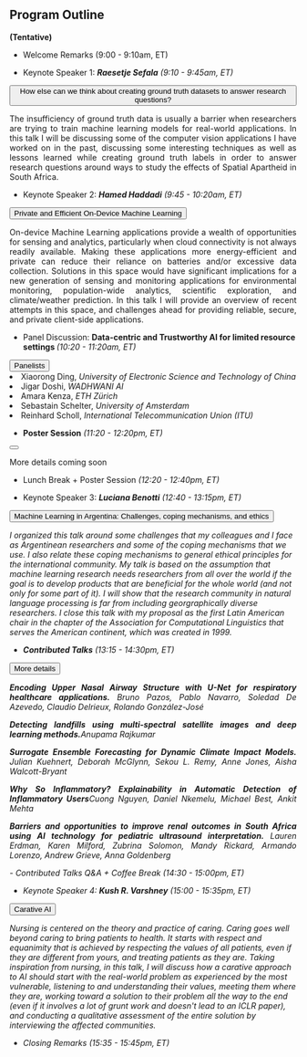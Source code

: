 
## Program Outline 
<b>(Tentative)</b> 

- Welcome Remarks (9:00 - 9:10am, ET)

- <p>Keynote Speaker 1: <i><b>Raesetje Sefala</b> (9:10 - 9:45am, ET)</i></p>
<div>
<button type="button" class="collapsible">How else can we think about creating ground truth datasets to answer research questions?</button>
<div class="content">
  <p align='justify'>The insufficiency of ground truth data is usually a barrier when researchers are trying to train machine learning models for real-world applications. In this talk I will be discussing some of the computer vision applications I have worked on in the past, discussing some interesting techniques as well as lessons learned while creating ground truth labels in order to answer research questions around ways to study the effects of Spatial Apartheid in South Africa.</p>
</div>
</div>

- <p>Keynote Speaker 2: <i><b>Hamed Haddadi</b> (9:45 - 10:20am, ET)</i></p>
<div>
<button type="button" class="collapsible">Private and Efficient On-Device Machine Learning</button>
<div class="content">
  <p align='justify'>On-device Machine Learning applications provide a wealth of opportunities for sensing and analytics, particularly when cloud connectivity is not always readily available. Making these applications more energy-efficient and private can reduce their reliance on batteries and/or excessive data collection. Solutions in this space would have significant implications for a new generation of sensing and monitoring applications for environmental monitoring, population-wide analytics, scientific exploration, and climate/weather prediction. In this talk I will provide an overview of recent attempts in this space, and challenges ahead for providing reliable, secure, and private client-side applications.</p>
</div>
</div>

- <p>Panel Discussion: <b>Data-centric and Trustworthy AI for limited resource settings </b><i>(10:20 - 11:20am, ET)</i></p>
<div>
<!--<button type="button" class="collapsible">Abstract</button>
<div class="content">
  <p align='justify'> More details coming soon</p>
</div>
-->
<button type="button" class="collapsible">Panelists</button>
<div class="content">
  <li align='justify'> Xiaorong Ding, <i> University of Electronic Science and Technology of China</i></li>
  <li align='justify'> Jigar Doshi, <i> WADHWANI AI</i></li>
  <li align='justify'> Amara Kenza, <i> ETH Zürich</i></li>
  <li align='justify'> Sebastain Schelter, <i> University of Amsterdam</i></li>
  <li align='justify'> Reinhard Scholl, <i> International Telecommunication Union (ITU)</i></li>
</div>
</div>


- <p><b>Poster Session</b><i> (11:20 - 12:20pm, ET)</i></p>
<div>
<button type="button" class="collapsible"></button>
<div class="content">
  <p align='justify'> More details coming soon</p>
</div>
</div>

- Lunch Break + Poster Session<i> (12:20 - 12:40pm, ET)</i>

- Keynote Speaker 3: <i><b>Luciana Benotti</b><i> (12:40 - 13:15pm, ET)</i>
<div>
<button type="button" class="collapsible">Machine Learning in Argentina: Challenges, coping mechanisms, and ethics</button>
<div class="content">
  <p> I organized this talk around some challenges that my colleagues and I face as Argentinean researchers and some of the coping mechanisms that we use. I also relate these coping mechanisms to general ethical principles for the international community. My talk is based on the assumption that machine learning research needs researchers from all over the world if the goal is to develop products that are beneficial for the whole world (and not only for some part of it). I will show that the research community in natural language processing is far from including georgraphically diverse researchers. I close this talk with my proposal as the first Latin American chair in the chapter of the Association for Computational Linguistics that serves the American continent, which was created in 1999.</p>
</div>
</div>

- <b>Contributed Talks</b><i> (13:15 - 14:30pm, ET)</i>
<div>
<button type="button" class="collapsible">More details</button>
<div class="content">
  <p align='justify'> <b>Encoding Upper Nasal Airway Structure with U-Net for respiratory healthcare applications.</b> <i>  Bruno Pazos, Pablo Navarro, Soledad De Azevedo, Claudio Delrieux, Rolando González-José</i></p>
 <p align='justify'> <b>Detecting landfills using multi-spectral satellite images and deep learning methods.</b><i>Anupama Rajkumar</i></p>
 <p align='justify'><b>Surrogate Ensemble Forecasting for Dynamic Climate Impact Models.</b><i> Julian Kuehnert, Deborah McGlynn, Sekou L. Remy, Anne Jones, Aisha Walcott-Bryant</i></p>
 <p align='justify'> <b>Why So Inflammatory? Explainability in Automatic Detection of Inflammatory Users</b><i>Cuong Nguyen, Daniel Nkemelu, Michael Best, Ankit Mehta </i></p>
 <p align='justify'> <b>Barriers and opportunities to improve renal outcomes in South Africa using AI technology for pediatric ultrasound interpretation.</b> <i> Lauren Erdman, Karen Milford, Zubrina Solomon, Mandy Rickard, Armando Lorenzo, Andrew Grieve, Anna Goldenberg</i></p>
</div>
</div>
- Contributed Talks Q&A + Coffee Break<i> (14:30 - 15:00pm, ET)</i>

- Keynote Speaker 4: <i><b>Kush R. Varshney</b><i> (15:00 - 15:35pm, ET)</i>
<div>
<button type="button" class="collapsible">Carative AI</button>
<div class="content">
  <p>Nursing is centered on the theory and practice of caring. Caring goes well beyond caring to bring patients to health. It starts with respect and equanimity that is achieved by respecting the values of all patients, even if they are different from yours, and treating patients as they are. Taking inspiration from nursing, in this talk, I will discuss how a carative approach to AI should start with the real-world problem as experienced by the most vulnerable, listening to and understanding their values, meeting them where they are, working toward a solution to their problem all the way to the end (even if it involves a lot of grunt work and doesn't lead to an ICLR paper), and conducting a qualitative assessment of the entire solution by interviewing the affected communities. </p>
</div>
</div>

- <p>Closing Remarks<i> (15:35 - 15:45pm, ET)</i></p>


<script>
var coll = document.getElementsByClassName("collapsible");
var i;

for (i = 0; i < coll.length; i++) {
  coll[i].addEventListener("click", function() {
    this.classList.toggle("active");
    var content = this.nextElementSibling;
    if (content.style.display === "block") {
      content.style.display = "none";
    } else {
      content.style.display = "block";
    }
  });
}
</script>
